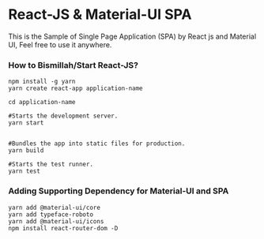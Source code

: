# React-JS & Material-UI SPA
This is the Sample of Single Page Application (SPA) by React js and Material UI, Feel free to use it anywhere.

### How to Bismillah/Start React-JS?

```
npm install -g yarn
yarn create react-app application-name

cd application-name

#Starts the development server.
yarn start


#Bundles the app into static files for production.
yarn build

#Starts the test runner.
yarn test
```

### Adding Supporting Dependency for Material-UI and SPA

```
yarn add @material-ui/core
yarn add typeface-roboto
yarn add @material-ui/icons
npm install react-router-dom -D
```
